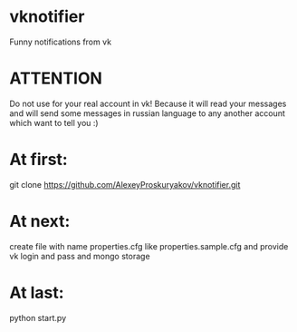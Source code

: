 vknotifier
==========

Funny notifications from vk 

ATTENTION
==========
Do not use for your real account in vk! Because it will read your messages and will send some messages in russian language to any another account which want to tell you :) 

At first:
==========
git clone https://github.com/AlexeyProskuryakov/vknotifier.git

At next: 
==========
create file with name 
properties.cfg like properties.sample.cfg and provide vk login and pass and mongo storage

At last:
==========
python start.py
